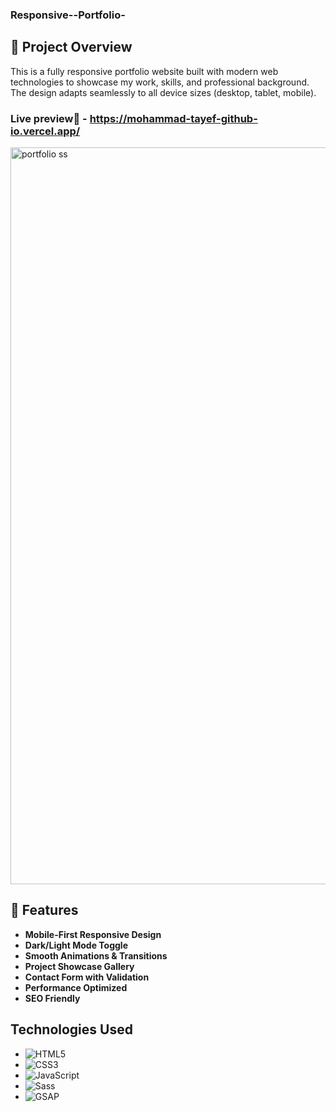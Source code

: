 ### Responsive--Portfolio-

## 📌 Project Overview
This is a fully responsive portfolio website built with modern web technologies to showcase my work, skills, and professional background. The design adapts seamlessly to all device sizes (desktop, tablet, mobile).
### **Live preview🔴** - https://mohammad-tayef-github-io.vercel.app/
<img width="1179" alt="portfolio ss" src="https://github.com/user-attachments/assets/369ef87a-5b77-41aa-a988-00c118913e54" />

## 🚀 Features

- **Mobile-First Responsive Design**
- **Dark/Light Mode Toggle**
- **Smooth Animations & Transitions**
- **Project Showcase Gallery**
- **Contact Form with Validation**
- **Performance Optimized**
- **SEO Friendly**

## Technologies Used

- ![HTML5](https://img.shields.io/badge/-HTML5-E34F26?logo=html5&logoColor=white)
- ![CSS3](https://img.shields.io/badge/-CSS3-1572B6?logo=css3&logoColor=white)
- ![JavaScript](https://img.shields.io/badge/-JavaScript-F7DF1E?logo=javascript&logoColor=black)
- ![Sass](https://img.shields.io/badge/-Sass-CC6699?logo=sass&logoColor=white)
- ![GSAP](https://img.shields.io/badge/-GSAP-88CE02?logo=greensock&logoColor=white)


